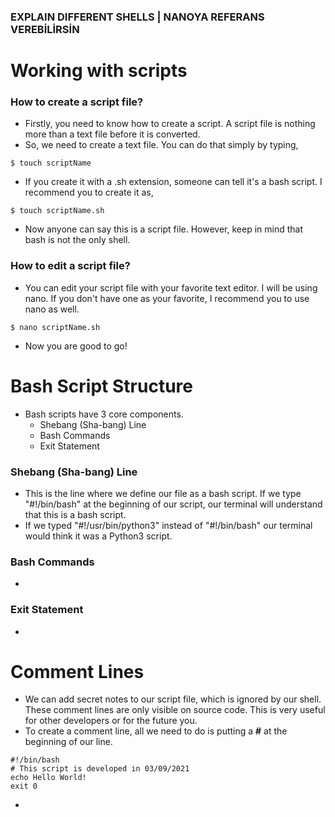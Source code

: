 ### EXPLAIN DIFFERENT SHELLS | NANOYA REFERANS VEREBİLİRSİN

# Working with scripts
### How to create a script file?
 * Firstly, you need to know how to create a script. A script file is nothing more than a text file before it is converted.
 * So, we need to create a text file. You can do that simply by typing,
 ```
 $ touch scriptName 
 ```
 * If you create it with a .sh extension, someone can tell it's a bash script. I recommend you to create it as,
 ```
 $ touch scriptName.sh
 ```
 * Now anyone can say this is a script file. However, keep in mind that bash is not the only shell.
 ### How to edit a script file?
 * You can edit your script file with your favorite text editor. I will be using nano. If you don't have one as your favorite, I recommend you to use nano as well.
 ```
 $ nano scriptName.sh
 ```
 * Now you are good to go!


# Bash Script Structure
 * Bash scripts have 3 core components.
   * Shebang (Sha-bang) Line
   * Bash Commands
   * Exit Statement

### Shebang (Sha-bang) Line
 * This is the line where we define our file as a bash script. If we type "#!/bin/bash" at the beginning of our script, our terminal will understand that this is a bash script.
 * If we typed "#!/usr/bin/python3" instead of "#!/bin/bash" our terminal would think it was a Python3 script.

### Bash Commands
 * 

### Exit Statement
 * 

# Comment Lines
 * We can add secret notes to our script file, which is ignored by our shell. These comment lines are only visible on source code. This is very useful for other developers or for the future you.
 * To create a comment line, all we need to do is putting a **#** at the beginning of our line.

 ```
 #!/bin/bash
 # This script is developed in 03/09/2021
 echo Hello World!
 exit 0
 ```
 * 